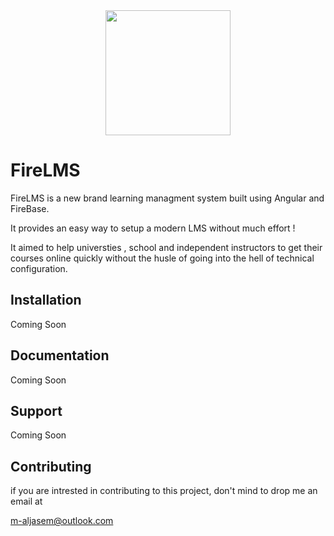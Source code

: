 <div style="text-align:center">
<img src="https://i.ibb.co/XDHNfn9/lohri.png" height="200">
</div>

# FireLMS

FireLMS is a new brand learning managment system built using Angular and FireBase.

It provides an easy way to setup a modern LMS without much effort !

It aimed to help universties , school and independent instructors to get their courses online quickly without the husle of going into the hell of technical configuration.

  
  

## Installation

Coming Soon

  

## Documentation

Coming Soon

  

## Support

Coming Soon

  

## Contributing

if you are intrested in contributing to this project, don't mind to drop me an email at

m-aljasem@outlook.com
